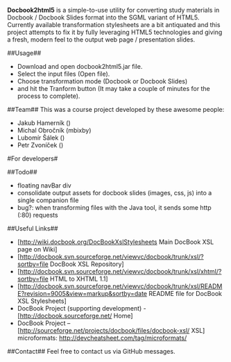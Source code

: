 **Docbook2html5** is a simple-to-use utility for converting study materials in Docbook / Docbook Slides format into the SGML variant of HTML5. Currently available transformation stylesheets are a bit antiquated and this project attempts to fix it by fully leveraging HTML5 technologies and giving a fresh, modern feel to the output web page / presentation slides.

##Usage##
* Download and open docbook2html5.jar file. 
* Select the input files (Open file). 
* Choose transformation mode (Docbook or Docbook Slides)
* and hit the Tranform button (It may take a couple of minutes for the process to complete).

##Team##
This was a course project developed by these awesome people:

* Jakub Hamerník ()
* Michal Obročník (mbixby)
* Lubomír Šálek ()
* Petr Zvoníček ()

#For developers#

##Todo##
* floating navBar div
* consolidate output assets for docbook slides (images, css, js) into a single companion file 
* bug?: when transforming files with the Java tool, it sends some http (:80) requests

##Useful Links##
* [http://wiki.docbook.org/DocBookXslStylesheets Main DocBook XSL page on Wiki]
* [http://docbook.svn.sourceforge.net/viewvc/docbook/trunk/xsl/?sortby=file DocBook XSL Repository]
* [http://docbook.svn.sourceforge.net/viewvc/docbook/trunk/xsl/xhtml/?sortby=file HTML to XHTML 1.1]
* [http://docbook.svn.sourceforge.net/viewvc/docbook/trunk/xsl/README?revision=9005&view=markup&sortby=date README file for DocBook XSL Stylesheets]
* DocBook Project (supporting development) - [http://docbook.sourceforge.net/ Home]
* DocBook Project – [http://sourceforge.net/projects/docbook/files/docbook-xsl/ XSL]
microformats: http://devcheatsheet.com/tag/microformats/

##Contact##
Feel free to contact us via GitHub messages.